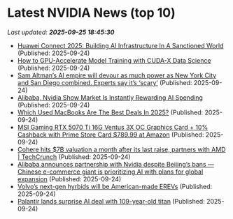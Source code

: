 # Latest NVIDIA News (top 10)
_Last updated: **2025-09-25 18:45:30**_

- [Huawei Connect 2025: Building AI Infrastructure In A Sanctioned World](https://www.forrester.com/?p=275738) (Published: 2025-09-24)
- [How to GPU-Accelerate Model Training with CUDA-X Data Science](https://developer.nvidia.com/blog/how-to-gpu-accelerate-model-training-with-cuda-x-data-science/) (Published: 2025-09-24)
- [Sam Altman’s AI empire will devour as much power as New York City and San Diego combined. Experts say it’s ‘scary’](https://fortune.com/2025/09/24/sam-altman-ai-empire-new-york-city-san-diego-scary/) (Published: 2025-09-24)
- [Alibaba, Nvidia Show Market Is Instantly Rewarding AI Spending](https://biztoc.com/x/fe1217dc8b1ea0bf) (Published: 2025-09-24)
- [Which Used MacBooks Are The Best Deals In 2025?](https://www.bgr.com/1971617/used-macbooks-best-deals/) (Published: 2025-09-24)
- [MSI Gaming RTX 5070 Ti 16G Ventus 3X OC Graphics Card + 10% Cashback with Prime Store Card $789.99 at Amazon](https://slickdeals.net/f/18630808-msi-gaming-rtx-5070-ti-16g-ventus-3x-oc-graphics-card-10-cashback-with-prime-store-card-789-99-at-amazon) (Published: 2025-09-24)
- [Cohere hits $7B valuation a month after its last raise, partners with AMD | TechCrunch](https://techcrunch.com/2025/09/24/cohere-hits-7b-valuation-a-month-after-its-last-raise-partners-with-amd/) (Published: 2025-09-24)
- [Alibaba announces partnership with Nvidia despite Beijing’s bans — Chinese e-commerce giant is prioritizing AI with plans for global expansion](https://www.tomshardware.com/tech-industry/artificial-intelligence/alibaba-announces-partnership-with-nvidia-despite-beijings-bans-chinese-e-commerce-giant-is-prioritizing-ai-with-plans-for-global-expansion) (Published: 2025-09-24)
- [Volvo’s next-gen hyrbids will be American-made EREVs](https://www.theverge.com/news/784652/volvo-erev-hybrid-factory-range-us) (Published: 2025-09-24)
- [Palantir lands surprise AI deal with 109-year-old titan](https://www.thestreet.com/technology/palantir-lands-surprise-ai-deal-with-109-year-old-titan-) (Published: 2025-09-24)
